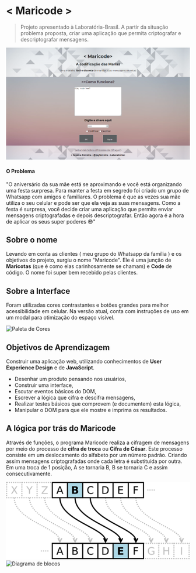 # < Maricode >

> Projeto apresentado à Laboratória-Brasil.  A partir da situação problema proposta, criar uma aplicação que permita criptografar e descriptografar mensagens.

![](interface.png) 

#### O Problema
"O aniversário da sua mãe está se aproximando e você está organizando uma festa surpresa. Para manter a festa em segredo foi criado um grupo de Whatsapp com amigos e familiares. O problema é que as vezes sua mãe utiliza o seu celular e pode ser que ela veja as suas mensagens. Como a festa é surpresa, você decide criar uma aplicação que permita enviar mensagens criptografadas e depois descriptografar. Então agora é a hora de aplicar os seus super poderes 😎"

## Sobre o nome
Levando em conta as clientes ( meu grupo do Whatsapp da família )  e os objetivos do projeto, surgiu o nome "Maricode". Ele é uma junção de **Maricotas** (que é como elas carinhosamente se chamam) e **Code**  de código. O nome foi super bem recebido pelas clientes. 

## Sobre a Interface 
Foram utilizadas cores contrastantes e botões grandes para melhor acessibilidade em celular. 
Na versão atual, conta com instruções de uso em um modal para otimização do espaço visível.

![Paleta de Cores](colors.jpeg)

## Objetivos de Aprendizagem
Construir uma aplicação web, utilizando conhecimentos de  **User Experience Design**  e de  **JavaScript**. 

 - Desenhar um produto pensando nos usuários,
 - Construir uma interface, 
- Escutar eventos básicos do DOM, 
- Escrever a lógica que cifra e descifra mensagens, 
- Realizar testes básicos que comprovem (e documentem) esta lógica, 
- Manipular o DOM para que ele mostre e imprima os resultados.

## A lógica por trás do Maricode
Através de funções, o programa Maricode realiza a cifragem de mensagens por meio do processo de  **cifra de troca**  ou  **Cifra de César**. Este processo consiste em um deslocamento do alfabeto por um número padrão. Criando assim mensagens criptografadas onde cada letra é substituída por outra. Em uma troca de 1 posição, A se tornaria B, B se tornaria C e assim consecutivamente.

![A Cifra de César](caesar.svg) 
![Diagrama de blocos](diagrama.jpg)

